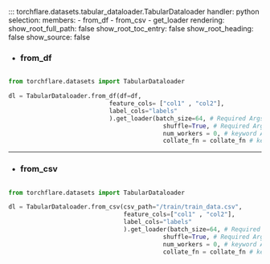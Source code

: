 ::: torchflare.datasets.tabular_dataloader.TabularDataloader
    handler: python
    selection:
       members:
         - from_df
         - from_csv
         - get_loader
    rendering:
      show_root_full_path: false
      show_root_toc_entry: false
      show_root_heading: false
      show_source: false


* ### from_df

``` python

from torchflare.datasets import TabularDataloader

dl = TabularDataloader.from_df(df=df,
                            feature_cols= ["col1" , "col2"],
                            label_cols="labels"
                            ).get_loader(batch_size=64, # Required Args.
                                           shuffle=True, # Required Args.
                                           num_workers = 0, # keyword Args.
                                           collate_fn = collate_fn # keyword Args.)
```
***

* ### from_csv

``` python

from torchflare.datasets import TabularDataloader

dl = TabularDataloader.from_csv(csv_path="/train/train_data.csv",
                                feature_cols=["col1" , "col2"],
                                label_cols="labels"
                                ).get_loader(batch_size=64, # Required Args.
                                           shuffle=True, # Required Args.
                                           num_workers = 0, # keyword Args.
                                           collate_fn = collate_fn # keyword Args.)
```
